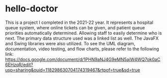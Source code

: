 # hello-doctor
This is a project I completed in the 2021-22 year. It represents a hospital queue system, where online tickets can be given, and patient queue priorities automatically determined. Allowing staff to easily determine who is next. The primary data structure used was a linked list as well. The JavaFX and Swing libraries were also utilized. To see the UML diagram, documentation, video testing, and flow charts, please refer to the following link: https://docs.google.com/document/d/1PHN9aNJ4G9eMN5aiW4WQ7ok0aC6EHzqR/edit?usp=sharing&ouid=118298630704174319467&rtpof=true&sd=true
